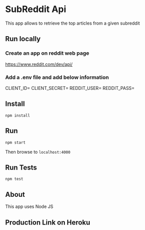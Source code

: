 # SubReddit Api
This app allows to retrieve the top articles from a given subreddit


## Run locally

### Create an app on reddit web page 

https://www.reddit.com/dev/api/

### Add a .env file and add below information

CLIENT_ID=
CLIENT_SECRET=
REDDIT_USER=
REDDIT_PASS=

## Install
```
npm install
```

## Run

```
npm start
```

Then browse to `localhost:4000`


## Run Tests

```
npm test
```

## About

This app uses Node JS

## Production Link on Heroku

